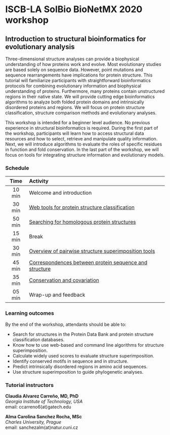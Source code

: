 # ISCB-LA SoIBio BioNetMX 2020 workshop

##  Introduction to structural bioinformatics for evolutionary analysis
Three-dimensional structure analyses can provide a biophysical understanding of how proteins work and evolve. Most evolutionary studies are based solely on sequence data. However, point mutations and sequence rearrangements have implications for protein structure. This tutorial will familiarize participants with straightforward bioinformatics protocols for combining evolutionary information and biophysical understanding of proteins. Furthermore, many proteins contain unstructured regions in their native state. We will provide cutting edge bioinformatics algorithms to analyze both folded protein domains and intrinsically disordered proteins and regions. We will focus on protein structure classification, structure comparison methods and evolutionary analyses.  

This workshop is intended for a beginner level audience. No previous experience in structural bioinformatics is required. During the first part of the workshop, participants will learn how to access structural data resources and how to select, retrieve and manipulate quality information. Next, we will introduce algorithms to evaluate the roles of specific residues in function and fold conservation. In the last part of the workshop, we will focus on tools for integrating structure information and evolutionary models.

### Schedule

| Time   | Activity |
| :-----------: | :-----|
| 10 min | Welcome and introduction |
| 30 min | [Web tools for protein structure classification](https://github.com/Claualvarez/ECCB2020/blob/master/Introduction.md) |
| 50 min | [Searching for homologous protein structures](https://github.com/Claualvarez/ECCB2020/blob/master/Searching.md) |
| 15 min | Break |
| 30 min | [Overview of pairwise structure superimposition tools](https://github.com/Claualvarez/ECCB2020/blob/master/Superimposition.md) |
| 45 min | [Correspondences between protein sequence and structure](https://github.com/Claualvarez/ECCB2020/blob/master/Sequence-structure.md) |
| 35 min | [Conservation and covariation](https://github.com/Claualvarez/ECCB2020/blob/master/Conservation_and_covariation.md) |
| 05 min | Wrap-up and feedback | 

 
### Learning outcomes
By the end of the workshop, attendants should be able to:
- Search for structures in the Protein Data Bank and protein structure classification databases.
- Know how to use web-based and command line algorithms for structure superimposition.
- Calculate widely used scores to evaluate structure superimposition.
- Identify conserved motifs in sequence and in structure.
- Predict intrinsically disordered regions in amino acid sequences.
- Use structure superimposition to guide phylogenetic analyses.

### Tutorial instructors
**Claudia Alvarez Carreño, MD, PhD** \
*Georgia Institute of Technology, USA*\
email: ccarreno6(at)gatech.edu	

**Alma Carolina Sanchez Rocha, MSc** \
*Charles University, Prague*\
email: sanchezalm(at)natur.cuni.cz

